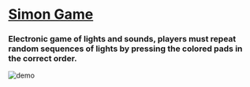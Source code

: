 # [Simon Game](https://ThisIsMrIsmail.github.io/Simon-Game)
### Electronic game of lights and sounds, players must repeat random sequences of lights by pressing the colored pads in the correct order.

![demo](https://github.com/ThisIsMrIsmail/Simon-Game/assets/96701820/a760955b-6671-49f2-b19f-8a79c721b54e)
